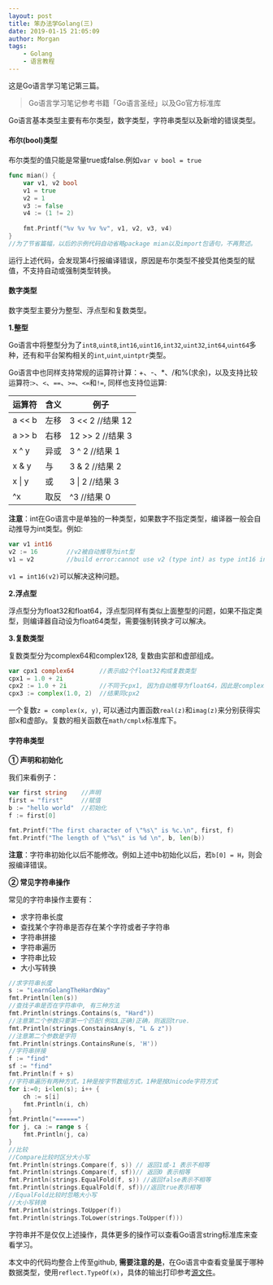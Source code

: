 ```yaml
---
layout: post
title: 笨办法学Golang(三)
date: 2019-01-15 21:05:09
author: Morgan
tags: 
    - Golang
    - 语言教程
---
```


这是Go语言学习笔记第三篇。

<!--more -->

> Go语言学习笔记参考书籍「Go语言圣经」以及Go官方标准库

Go语言基本类型主要有布尔类型，数字类型，字符串类型以及新增的错误类型。

#### 布尔(bool)类型

布尔类型的值只能是常量true或false.例如`var v bool = true`

```go
func mian() {
    var v1, v2 bool
	v1 = true
	v2 = 1 
	v3 := false
	v4 := (1 != 2)
	
    fmt.Printf("%v %v %v %v", v1, v2, v3, v4)
}
//为了节省篇幅，以后的示例代码自动省略package mian以及import包语句，不再赘述。
```

运行上述代码，会发现第4行报编译错误，原因是布尔类型不接受其他类型的赋值，不支持自动或强制类型转换。

#### 数字类型

数字类型主要分为整型、浮点型和复数类型。

**1.整型**

Go语言中将整型分为了`int8`,`uint8`,`int16`,`uint16`,`int32`,`uint32`,`int64`,`uint64`多种，还有和平台架构相关的`int`,`uint`,`uintptr`类型。

Go语言中也同样支持常规的运算符计算：+、-、*、/和%(求余)，以及支持比较运算符:`>`、`<`、`==`、`>=`、`<=`和`!=`, 同样也支持位运算:

| 运算符 | 含义 | 例子               |
| ------ | ---- | ------------------ |
| a << b | 左移 | 3 << 2  //结果 12   |
| a >> b | 右移 | 12 >> 2  //结果 3   |
| x ^ y  | 异或 | 3 ^ 2    //结果 1 |
| x & y  | 与   | 3 & 2   //结果 2  |
| x &#124; y | 或   | 3 &#124; 2     //结果 3|
| ^x     | 取反 | ^3        //结果 0 |

**注意**：int在Go语言中是单独的一种类型，如果数字不指定类型，编译器一般会自动推导为int类型。例如:

```go
var v1 int16
v2 := 16		//v2被自动推导为int型
v1 = v2 		//build error:cannot use v2 (type int) as type int16 in assignment
```

`v1 = int16(v2)`可以解决这种问题。

**2.浮点型**

浮点型分为float32和float64，浮点型同样有类似上面整型的问题，如果不指定类型，则编译器自动设为float64类型，需要强制转换才可以解决。

**3.复数类型**

复数类型分为complex64和complex128, 复数由实部和虚部组成。

```go
var cpx1 complex64       //表示由2个float32构成复数类型
cpx1 = 1.0 + 2i
cpx2 := 1.0 + 2i         //不同于cpx1, 因为自动推导为float64，因此是complex128类型
cpx3 := complex(1.0, 2)  //结果同cpx2
```

一个复数`z = complex(x, y)`, 可以通过内置函数`real(z)`和`imag(z)`来分别获得实部x和虚部y。复数的相关函数在`math/cmplx`标准库下。

#### 字符串类型

**① 声明和初始化**

我们来看例子：

```go
var first string 	//声明
first = "first"		//赋值
b := "hello world"	//初始化
f := first[0]

fmt.Printf("The first character of \"%s\" is %c.\n", first, f)
fmt.Printf("The length of \"%s\" is %d \n", b, len(b))
```

**注意**：字符串初始化以后不能修改。例如上述中b初始化以后，若`b[0] = H`，则会报编译错误。

**② 常见字符串操作**

常见的字符串操作主要有：

- 求字符串长度
- 查找某个字符串是否存在某个字符或者子字符串
- 字符串拼接
- 字符串遍历
- 字符串比较
- 大小写转换

```go
//求字符串长度
s := "LearnGolangTheHardWay"
fmt.Println(len(s))
//查找子串是否在字符串中, 有三种方法
fmt.Println(strings.Contains(s, "Hard"))
//注意第二个参数只要第一个匹配(例如L正确)正确，则返回true.
fmt.Println(strings.ConstainsAny(s, "L & z"))
//注意第二个参数是字符
fmt.Println(strings.ContainsRune(s, 'H'))
//字符串拼接
f := "find"
sf := "find"
fmt.Println(f + s)
//字符串遍历有两种方式，1种是按字节数组方式，1种是按Unicode字符方式
for i:=0; i<len(s); i++ {
    ch := s[i]
    fmt.Println(i, ch)
}
fmt.Println("======")
for j, ca := range s {
    fmt.Println(j, ca)
}
//比较
//Compare比较时区分大小写
fmt.Println(strings.Compare(f, s)) // 返回1或-1 表示不相等
fmt.Println(strings.Compare(f, sf))// 返回0 表示相等
fmt.Println(strings.EqualFold(f, s)) //返回false表示不相等
fmt.Println(strings.EqualFold(f, sf))//返回true表示相等
//EqualFold比较时忽略大小写
//大小写转换
fmt.Println(strings.ToUpper(f))
fmt.Println(strings.ToLower(strings.ToUpper(f)))
```

字符串并不是仅仅上述操作，具体更多的操作可以查看Go语言string标准库来查看学习。

本文中的代码均整合上传至github, **需要注意的是**，在Go语言中查看变量属于哪种数据类型，使用`reflect.TypeOf(x)`，具体的输出打印参考[源文件](https://github.com/goelo/LearnGolangTheHardWay/blob/master/src/three.go)。


